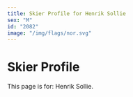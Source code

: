 ```yaml
---
title: Skier Profile for Henrik Sollie
sex: "M"
id: "2082"
image: "/img/flags/nor.svg" 
---
```


# Skier Profile

This page is for: Henrik Sollie.
    